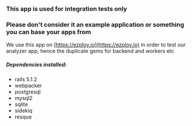 ### This app is used for integration tests only
### Please don't consider it an example application or something you can base your apps from

We use this app on [https://ezploy.io](https://ezploy.io) in order to test our analyzer app,
hence the duplicate gems for backend and workers etc

##### Dependencies installed:
- rails 5.1.2
- webpacker
- postgresql
- mysql2
- sqlite
- sidekiq
- resque
